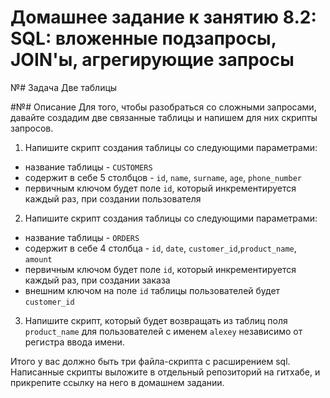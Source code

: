 # Домашнее задание к занятию 8.2: SQL: вложенные подзапросы, JOIN'ы, агрегирующие запросы

№# Задача Две таблицы

#№# Описание
Для того, чтобы разобраться со сложными запросами, давайте создадим две связанные таблицы и напишем для них скрипты запросов.

1. Напишите скрипт создания таблицы со следующими параметрами:
 - название таблицы - `CUSTOMERS`
 - содержит в себе 5 столбцов - `id`, `name`, `surname`, `age`, `phone_number`
 - первичным ключом будет поле `id`, который инкрементируется каждый раз, при создании пользователя

2. Напишите скрипт создания таблицы со следующими параметрами:
 - название таблицы - `ORDERS`
 - содержит в себе 4 столбца - `id`, `date`, `customer_id`,`product_name`, `amount`
 - первичным ключом будет поле `id`, который инкрементируется каждый раз, при создании заказа
 - внешним ключом на поле `id` таблицы пользователей будет `customer_id`
 
3. Напишите скрипт, который будет возвращать из таблиц поля `product_name` для пользователей с именем `alexey` независимо от регистра ввода имени.

Итого у вас должно быть три файла-скрипта с расширением sql. Написанные скрипты выложите в отдельный репозиторий на гитхабе, и прикрепите ссылку на него в домашнем задании.
